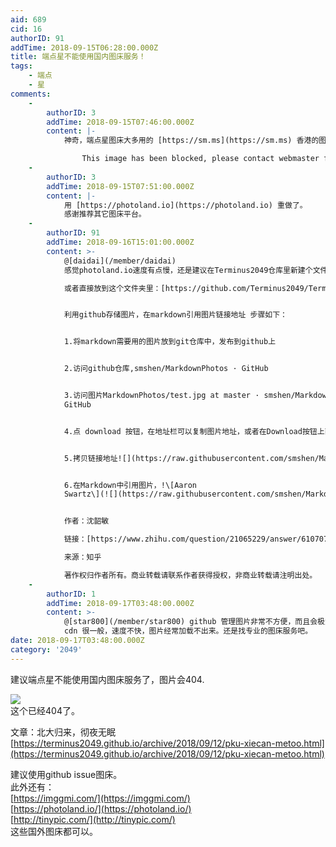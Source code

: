 ```yaml
---
aid: 689
cid: 16
authorID: 91
addTime: 2018-09-15T06:28:00.000Z
title: 端点星不能使用国内图床服务！
tags:
    - 端点
    - 星
comments:
    -
        authorID: 3
        addTime: 2018-09-15T07:46:00.000Z
        content: |-
            神奇，端点星图床大多用的 [https://sm.ms](https://sm.ms) 香港的图床服务，不过这个图片的确是屏蔽了。  

                This image has been blocked, please contact webmaster for more information.
    -
        authorID: 3
        addTime: 2018-09-15T07:51:00.000Z
        content: |-
            用 [https://photoland.io](https://photoland.io) 重做了。  
            感谢推荐其它图床平台。
    -
        authorID: 91
        addTime: 2018-09-16T15:01:00.000Z
        content: >-
            @[daidai](/member/daidai)
            感觉photoland.io速度有点慢，还是建议在Terminus2049仓库里新建个文件夹专门放博文图片，然后用raw的方式插入链接。  

            或者直接放到这个文件夹里：[https://github.com/Terminus2049/Terminus2049.github.io/tree/master/images](https://github.com/Terminus2049/Terminus2049.github.io/tree/master/images)


            利用github存储图片，在markdown引用图片链接地址 步骤如下：


            1.将markdown需要用的图片放到git仓库中，发布到github上


            2.访问github仓库,smshen/MarkdownPhotos · GitHub


            3.访问图片MarkdownPhotos/test.jpg at master · smshen/MarkdownPhotos ·
            GitHub


            4.点 download 按钮，在地址栏可以复制图片地址，或者在Download按钮上直接右键 "复制链接地址"


            5.拷贝链接地址![](https://raw.githubusercontent.com/smshen/MarkdownPhotos/master/Res/test.jpg)


            6.在Markdown中引用图片，!\[Aaron
            Swartz\](![](https://raw.githubusercontent.com/smshen/MarkdownPhotos/master/Res/test.jpg))


            作者：沈韶敏  

            链接：[https://www.zhihu.com/question/21065229/answer/61070700](https://www.zhihu.com/question/21065229/answer/61070700)  

            来源：知乎  

            著作权归作者所有。商业转载请联系作者获得授权，非商业转载请注明出处。
    -
        authorID: 1
        addTime: 2018-09-17T03:48:00.000Z
        content: >-
            @[star800](/member/star800) github 管理图片非常不方便，而且会极大增加仓库大小。另外，github
            cdn 很一般，速度不快，图片经常加载不出来。还是找专业的图床服务吧。
date: 2018-09-17T03:48:00.000Z
category: '2049'
---
```


建议端点星不能使用国内图床服务了，图片会404.

![](https://i.loli.net/2018/09/13/5b9a3350c7f53.jpe)  
这个已经404了。

文章：北大归来，彻夜无眠  
[https://terminus2049.github.io/archive/2018/09/12/pku-xiecan-metoo.html](https://terminus2049.github.io/archive/2018/09/12/pku-xiecan-metoo.html)

建议使用github issue图床。  
此外还有：  
[https://imggmi.com/](https://imggmi.com/)  
[https://photoland.io/](https://photoland.io/)  
[http://tinypic.com/](http://tinypic.com/)  
这些国外图床都可以。
